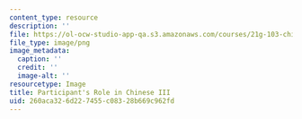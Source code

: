 ```yaml
---
content_type: resource
description: ''
file: https://ol-ocw-studio-app-qa.s3.amazonaws.com/courses/21g-103-chinese-iii-regular-fall-2018/260aca326d227455c08328b669c962fd_RoleOfParticipant.png
file_type: image/png
image_metadata:
  caption: ''
  credit: ''
  image-alt: ''
resourcetype: Image
title: Participant's Role in Chinese III
uid: 260aca32-6d22-7455-c083-28b669c962fd
---
```

